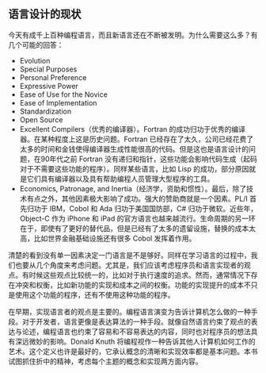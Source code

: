 ## 语言设计的现状

今天有成千上百种编程语言，而且新语言还在不断被发明。为什么需要这么多？有几个可能的回答：

- Evolution
- Special Purposes
- Personal Preference
- Expressive Power
- Ease of Use for the Novice
- Ease of Implementation
- Standardization
- Open Source
- Excellent Compilers（优秀的编译器）。Fortran 的成功归功于优秀的编译器。在某种程度上这是历史问题。Fortran 已经存在了太久，公司已经花费了太多的时间和金钱使得编译器生成性能很高的代码。但是这也是语言设计的问题，在90年代之前 Fortran 没有递归和指针，这些功能会影响代码生成（起码对于不需要这些功能的程序）。同样某些语言，比如 Lisp 的成功，部分原因就是它们具有编译器以及具有帮助编程人员管理大型程序的工具。
- Economics, Patronage, and Inertia（经济学，资助和惯性）。最后，除了技术有点之外，其他因素极大影响了成功。强大的赞助商就是一个因素。PL/I 首先归功于 IBM，Cobol 和 Ada 归功于美国国防部，C# 归功于微软。近些年，Object-C 作为 iPhone 和 iPad 的官方语言也越来越流行。生命周期的另一环在于，即使有了更好的替代品，但是已经有了太多的遗留设施，替换的成本太高，比如世界金融基础设施还有很多 Cobol 发挥着作用。

清楚的看到没有单一因素决定一门语言是不是够好。同样在学习语言的过程中，我们也要从几个角度来考虑问题。尤其是，我们应该考虑程序员和语言实现者的观点。有时候这些观点比较统一的，比如对于执行速度的追求。然而，通常情况下存在冲突和权衡，比如新功能的实现和成本之间的权衡。功能的实现提升的成本不只是使用这个功能的程序，还有不使用这种功能的程序。

在早期，实现语言者的观点是主要的。编程语言演变为告诉计算机怎么做的一种手段。对于开发者，语言更像是表达算法的一种手段。就像自然语言约束了观点的表达与论述，编程语言也约束了容易和不容易表达的内容，同时也对程序员的想法具有深远微妙的影响。Donald Knuth 将编程视作一种告诉其他人计算机如何工作的艺术。这个定义也许是最好的，它承认概念的清晰和实现效率都是基本问题。本书试图抓住折中的精神，考虑每个主题的概念和实现两方面内容。